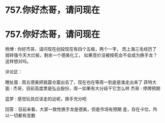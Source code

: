 # 757.你好杰哥，请问现在

# 757.你好杰哥，请问现在

杨博 : 你好杰哥，请问现在创投现在有四个五板，两个一字， 而上海三毛经历了弱转强今天大烂板，剩余一个德美化工， 如果竞价没被按死会不会成为换手龙？这样想对吗。

评论区：

瞎扯蛋 : 周五德美把我震仓震出去了，现在也在等周一到底是谁走出来了 菲特大面 : 杰哥，目前高度票是弘业股份，周一如果有大分歧干它怎么样 杰哥 : 停牌预期

蓝梦 : 感觉玩具应该走的远呢，换手充分吧

回答：目前来看，大家一致性换手龙是德美，但是市场有预期 差，存在卡位，所以一切都有变数